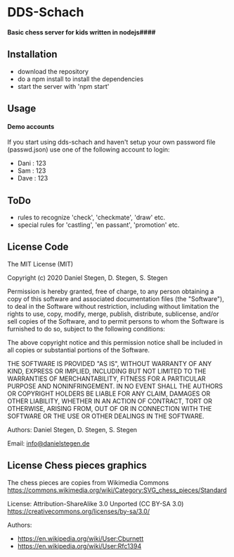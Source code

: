 # DDS-Schach #
#### Basic chess server for kids written in nodejs####

## Installation ##

- download the repository
- do a npm install to install the dependencies
- start the server with 'npm start'

## Usage ##

#### Demo accounts ####
If you start using dds-schach and haven't setup your own password file (passwd.json) use one of the following account to login:
- Dani : 123
- Sam : 123
- Dave : 123

## ToDo ##
- rules to recognize 'check', 'checkmate', 'draw' etc.
- special rules for 'castling', 'en passant', 'promotion' etc.

## License Code ##

The MIT License (MIT)

Copyright (c) 2020 Daniel Stegen, D. Stegen, S. Stegen

Permission is hereby granted, free of charge, to any person obtaining a copy
of this software and associated documentation files (the "Software"), to deal
in the Software without restriction, including without limitation the rights
to use, copy, modify, merge, publish, distribute, sublicense, and/or sell
copies of the Software, and to permit persons to whom the Software is
furnished to do so, subject to the following conditions:

The above copyright notice and this permission notice shall be included in all
copies or substantial portions of the Software.

THE SOFTWARE IS PROVIDED "AS IS", WITHOUT WARRANTY OF ANY KIND, EXPRESS OR
IMPLIED, INCLUDING BUT NOT LIMITED TO THE WARRANTIES OF MERCHANTABILITY,
FITNESS FOR A PARTICULAR PURPOSE AND NONINFRINGEMENT. IN NO EVENT SHALL THE
AUTHORS OR COPYRIGHT HOLDERS BE LIABLE FOR ANY CLAIM, DAMAGES OR OTHER
LIABILITY, WHETHER IN AN ACTION OF CONTRACT, TORT OR OTHERWISE, ARISING FROM,
OUT OF OR IN CONNECTION WITH THE SOFTWARE OR THE USE OR OTHER DEALINGS IN THE
SOFTWARE.

Authors: Daniel Stegen, D. Stegen, S. Stegen

Email: info@danielstegen.de


## License Chess pieces graphics ##

The chess pieces are copies from Wikimedia Commons
https://commons.wikimedia.org/wiki/Category:SVG_chess_pieces/Standard

License: Attribution-ShareAlike 3.0 Unported (CC BY-SA 3.0)
https://creativecommons.org/licenses/by-sa/3.0/

Authors:
- https://en.wikipedia.org/wiki/User:Cburnett
- https://en.wikipedia.org/wiki/User:Rfc1394
